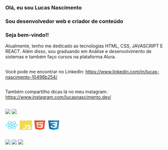 ### Olá, eu sou Lucas Nascimento
### Sou desenvolvedor web e criador de conteúdo
### Seja bem-vindo!!

Atualmente, tenho me dedicado as tecnologias HTML, CSS, JAVASCRIPT E REACT. Além disso, sou graduando em Análise e desenvolvimento de sistemas e também faço cursos na plataforma Alura.
##
Você pode me encontrar no LinkedIn: https://www.linkedin.com/in/lucas-nascimento-10496b254/
##
Também compartilho dicas lá no meu instagram: https://www.instagram.com/lucasnascimento.dev/

##

<div>
  <img height="180em" src="https://github-readme-stats.vercel.app/api?username=devlucasnascimento&show_icons=true&theme=tokyonight&include_all_commits=true&count"/> <!-- retirei o final "_private=true"-->
  <img height="180em" src="https://github-readme-stats.vercel.app/api/top-langs/?username=devlucasnascimento&layout=compact&langs_count=180&theme=tokyonight&show_icons=true"/>
</div>

<div style="display: inline_block"><br>
  <img align="center" alt="Lucas-React" height="30" width="40" src="https://raw.githubusercontent.com/devicons/devicon/master/icons/react/react-original.svg">
  <img align="center" alt="Lucas-Js" height="30" width="40" src="https://raw.githubusercontent.com/devicons/devicon/master/icons/javascript/javascript-plain.svg">
  <img align="center" alt="Lucas-HTML" height="30" width="40" src="https://raw.githubusercontent.com/devicons/devicon/master/icons/html5/html5-original.svg">
  <img align="center" alt="Lucas-CSS" height="30" width="40" src="https://raw.githubusercontent.com/devicons/devicon/master/icons/css3/css3-original.svg">
</div>

##

<div>
   <a href="https://www.instagram.com/lucasnascimento.dev/" target="_blank"><img src="https://img.shields.io/badge/-Instagram-%23E4405F?style=for-the-badge&logo=instagram&logoColor=white" target="_blank"></a>
  <a href = "mailto:lucasnascimento.devops@gmail.com"><img src="https://img.shields.io/badge/-Gmail-%23333?style=for-the-badge&logo=gmail&logoColor=white" target="_blank"></a>
  <a href="https://www.linkedin.com/in/lucas-nascimento-10496b254/"> <img src="https://img.shields.io/badge/LinkedIn-0077B5?style=for-the-badge&logo=linkedin&logoColor=white">
</div>
